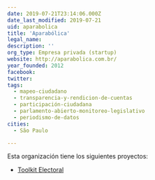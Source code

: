 ```yaml
---
date: 2019-07-21T23:14:06.000Z
date_last_modified: 2019-07-21
uid: aparabolica
title: 'Aparabólica'
legal_name: 
description: ''
org_type: Empresa privada (startup)
website: http://aparabolica.com.br/
year_founded: 2012
facebook: 
twitter: 
tags:
  - mapeo-ciudadano
  - transparencia-y-rendicion-de-cuentas
  - participación-ciudadana
  - parlamento-abierto-monitoreo-legislativo
  - periodismo-de-datos
cities: 
  - São Paulo

---
```


Esta organización tiene los siguientes proyectos:

- [Toolkit Electoral](/proyectos/toolkit-electoral)
